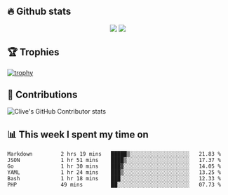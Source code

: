 ## &#128293; Github stats

<!-- GitHub Readme Streak Stats - https://github.com/DenverCoder1/github-readme-streak-stats -->
<p align="center">

<picture>
  <source 
    srcset="https://github-readme-stats.vercel.app/api?username=clivewalkden&count_private=true&show_icons=true&theme=darcula"
    media="(prefers-color-scheme: dark)"
  />
  <source
    srcset="https://github-readme-stats.vercel.app/api?username=clivewalkden&count_private=true&show_icons=true&theme=calm"
    media="(prefers-color-scheme: light), (prefers-color-scheme: no-preference)"
  />
  <img src="https://github-readme-stats.vercel.app/api?username=clivewalkden&count_private=true&show_icons=true&theme=darcula" />
</picture>

<a href="https://git.io/streak-stats" target="_blank">
  <img src="http://github-readme-streak-stats.herokuapp.com?user=clivewalkden&theme=darcula&date_format=j%20M%5B%20Y%5D" />
</a>

</p>

## &#127942; Trophies
[![trophy](https://github-profile-trophy.vercel.app/?username=clivewalkden&theme=onedark)](https://github.com/clivewalkden/github-profile-trophy)

## &#129309; Contributions
![Clive's GitHub Contributor stats](https://github-contributor-stats.vercel.app/api?username=clivewalkden)

## &#128202; This week I spent my time on
<!--START_SECTION:waka-->

```text
Markdown         2 hrs 19 mins   █████▒░░░░░░░░░░░░░░░░░░░   21.83 %
JSON             1 hr 51 mins    ████▒░░░░░░░░░░░░░░░░░░░░   17.37 %
Go               1 hr 30 mins    ███▓░░░░░░░░░░░░░░░░░░░░░   14.05 %
YAML             1 hr 24 mins    ███▒░░░░░░░░░░░░░░░░░░░░░   13.25 %
Bash             1 hr 18 mins    ███░░░░░░░░░░░░░░░░░░░░░░   12.33 %
PHP              49 mins         ██░░░░░░░░░░░░░░░░░░░░░░░   07.73 %
```

<!--END_SECTION:waka-->
